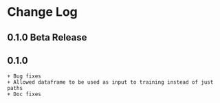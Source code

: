 # Change Log

## 0.1.0 Beta Release
## 0.1.0
    + Bug fixes 
    + Allowed dataframe to be used as input to training instead of just paths
    + Doc fixes
    
